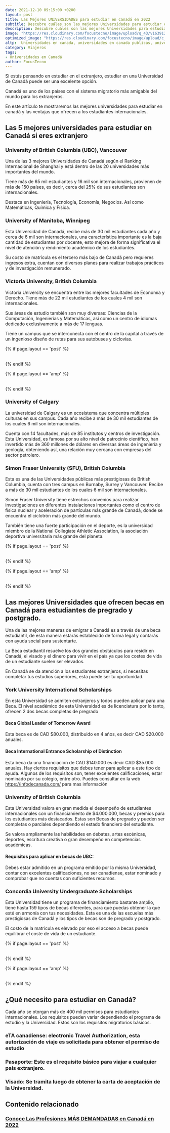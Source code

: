 ```yaml
---
date: 2021-12-10 09:15:00 +0200
layout: post
title: Las Mejores UNIVERSIDADES para estudiar en Canadá en 2022
subtitle: Descubre cuáles son las mejores Universidades para estudiar en Canadá y sus programas de ayuda económica a inmigrantes
description: Descubre cuáles son las mejores Universidades para estudiar en Canadá y sus programas de ayuda económica a inmigrantes
image: "https://res.cloudinary.com/focustecno/image/upload/q_43/v1639120335/las-mejores-universidades-para-estudiar-en-canada-en-2022_lykwwi.jpg"
optimized_image: "https://res.cloudinary.com/focustecno/image/upload/c_scale,q_43,w_418/v1639120335/las-mejores-universidades-para-estudiar-en-canada-en-2022_lykwwi.jpg"
altp:  Universidades en canada, universidades en canada publicas, universidades en canada con becas, universidades en canada para estudiar medicina, universidades en canada toronto, universidades en canadá con becas para mexicanos, universidades en canada para estudiar ingles, universidades en canada vancouver, universidades en canada para estudiar derecho, universidades en canada arquitectura, universidades en canada administracion de empresas, universidades en canada alberta, universidades en canada que aceptan extranjeros, universidades en canada de actuacion, universidades en canada para aprender ingles, universidades en calgary alberta canada, universidades en edmonton alberta canada, universidades en canada becas, universidades en canada baratas, universidades en brandon canada, universidades en bc canada, universidades en canada con becas para mexicanos, universidades en canada con becas deportivas, universidad canadiense en bogota, universidades en new brunswick canada, universidades en canada con pgwp, universidades en canada con becas completas, universidades en canadá carreras, universidades en canada calgary, universidades en canadá con dormitorios, universidades en canada de medicina, universidades en canada de arquitectura, universidades en canada de diseño grafico, universidades en canada de veterinaria, universidades en canada de ingenieria, universidades en canada de psicologia, universidades en canada de criminologia, universidades en canada economicas, universidades en canada enfermeria, universidades en canada en español, universidades en edmonton canada, universidades en canada para extranjeros, universidades en canada para estudiar psicologia, universidades en canada fisioterapia, universidades en niagara falls canada, universidades francofonas canada, universidades famosas en canada, universidades de fotografia en canada, universidades de fisica en canada, universidades de finanzas en canada, mejores universidades de canada en finanzas, universidades en canada gratis, universidades en canada de gastronomia, estudiar universidad en canada gratis, universidades gratuitas en canadá para extranjeros, universidades en canada para estudiar diseño grafico, universidades de gobierno en canada, universidades publicas gratuitas en canada, universidades en hamilton canada, universidades en halifax canada, universidades en canada que hablen español, universidad canadiense hidalgo, en canada hay universidades publicas, en canada hay universidades gratuitas, en canada hay universidades, cuantas universidades hay en canada, universidades en canada ingenieria civil, universidades en canada internados, universidades en canada ingenieria, universidades en canada negocios internacionales, universidades en canada para intercambio, universidades en canada relaciones internacionales, universidades canada intercambio, universidades en saint john canada, universidades jesuitas en canada, universidades en kelowna canada, universidades en kitchener canada, universidades en kingston canada, universidades en canada que ofrecen becas, universidades en london canada, universidades en linea canada, universidad de canada en lima, las universidades en canada son gratis, universidades latinas en canada, universidades laureate en canada, universidades latinoamericanas en canada, las mejores universidades en canada, universidades en canada medicina, universidades en canada montreal, universidades en canada mas economicas, universidades en canada musica, universidades en canada medicina veterinaria, universidades en canada maestrias, universidades en manitoba canada, universidades en moncton canada, universidades en canada nutricion, universidades en niagara canada, universidades en canada de negocios, universidades nacionales en canada, universidades en canada para estudiar ingenieria naval, nombres de universidades en canada, universidades en canada ottawa, universidades en canada ontario, universidades en canada y carreras, universidades canada online, universidades en london ontario canada, universidades en canada para estudiar odontologia, universidades en canada quebec, universidad canadiense en queretaro, mejores universidades en quebec canada, universidades de canada que ofrecen becas para estudiar ingles, and universidades que ofrecen veterinaria en canada 
category: Viajeros
tags:
- Universidades en Canadá 
author: FocusTecno
---
```

Si estás pensando en estudiar en el extranjero, estudiar en una Universidad de Canadá puede ser una excelente opción.

Canadá es uno de los países con el sistema migratorio más amigable del mundo para los extranjeros.

En este artículo te mostraremos las mejores universidades para estudiar en canadá y las ventajas que ofrecen a los estudiantes internacionales.


##  Las 5 mejores universidades para estudiar en Canadá si eres extranjero

### University of British Columbia (UBC), Vancouver

Una de las 3 mejores Universidades de Canadá según el Ranking Internacional de Shanghai y está dentro de las 20 universidades más importantes del mundo.

Tiene más de 65 mil estudiantes y 16 mil son internacionales, provienen de más de 150 países, es decir, cerca del 25% de sus estudiantes son internacionales.

Destaca en Ingeniería, Tecnología, Economía, Negocios. Así como Matemáticas, Química y Física.


### University of Manitoba, Winnipeg

Esta Universidad de Canadá, recibe más de 30 mil estudiantes cada año y cerca de 6 mil son internacionales, una característica importante es la baja cantidad de estudiantes por docente, esto mejora de forma significativa el nivel de atención y rendimiento académico de los estudiantes. 

Su costo de matrícula es el tercero más bajo de Canadá pero requieres ingresos extra, cuentan con diversos planes para realizar trabajos prácticos y de investigación remunerado. 


### Victoria University, British Columbia

Victoria University se encuentra entre las mejores facultades de Economía y Derecho. Tiene más de 22 mil estudiantes de los cuales 4 mil son internacionales.

Sus áreas de estudio también son muy diversas: Ciencias de la Computación, Ingenierías y Matemáticas, así como un centro de idiomas dedicado exclusivamente a más de 17 lenguas.

Tiene un campus que se interconecta con el centro de la capital a través de un ingenioso diseño de rutas para sus autobuses y ciclovías.

{% if page.layout == 'post' %}
<br/>
<ins class="adsbygoogle"
     style="display:block"
     data-ad-client="ca-pub-4858467408884489"
     data-ad-slot="4415831152"
     data-ad-format="auto"
     data-full-width-responsive="true"></ins>
<script>
     (adsbygoogle = window.adsbygoogle || []).push({});
</script>
<br/>
{% endif %}

{% if page.layout == 'amp' %}
<br/>
<amp-ad width="100vw" height="320"
     type="adsense"
     data-ad-client="ca-pub-4858467408884489"
     data-ad-slot="4415831152"
     data-auto-format="rspv"
     data-full-width="">
  <div overflow=""></div>
</amp-ad>
<br/>
{% endif %}


### University of Calgary

La universidad de Calgary es un ecosistema que concentra múltiples culturas en sus campus. Cada año recibe a más de 30 mil estudiantes de los cuales 6 mil son internacionales.

Cuenta con 14 facultades, más de 85 institutos y centros de investigación. Esta Universidad, es famosa por su alto nivel de patrocinio científico, han invertido más de 360 millones de dólares en diversas áreas de ingeniería y geología, obteniendo así, una relación muy cercana con empresas del sector petrolero.


### Simon Fraser University (SFU), British Columbia

Esta es una de las Universidades públicas más prestigiosas de British Columbia, cuenta con tres campus en Burnaby, Surrey y Vancouver. Recibe a más de 30 mil estudiantes de los cuales 6 mil son internacionales.

Simon Fraser University tiene estrechos convenios para realizar investigaciones en diferentes instalaciones importantes como el centro de física nuclear y aceleración de partículas más grande de Canadá, donde se encuentra el ciclotrón más grande del mundo.

También tiene una fuerte participación en el deporte, es la universidad miembro de la National Collegiate Athletic Association, la asociación deportiva universitaria más grande del planeta.

{% if page.layout == 'post' %}
<br/>
<ins class="adsbygoogle"
     style="display:block"
     data-ad-client="ca-pub-4858467408884489"
     data-ad-slot="2382378960"
     data-ad-format="auto"
     data-full-width-responsive="true"></ins>
<script>
     (adsbygoogle = window.adsbygoogle || []).push({});
</script>
<br/>
{% endif %}

{% if page.layout == 'amp' %}
<br/>
<amp-ad width="100vw" height="320"
     type="adsense"
     data-ad-client="ca-pub-4858467408884489"
     data-ad-slot="2382378960"
     data-auto-format="rspv"
     data-full-width="">
  <div overflow=""></div>
</amp-ad>
<br/>
{% endif %}


## Las mejores Universidades que ofrecen becas en Canadá para estudiantes de pregrado y postgrado.

Una de las mejores maneras de emigrar a Canadá es a través de una beca estudiantil, de esta manera estarás establecido de forma legal y contarás con ayuda social para sustentarte. 

La Beca estudiantil resuelve los dos grandes obstáculos para residir en Canadá, el visado y el dinero para vivir en el país ya que los costes de vida de un estudiante suelen ser elevados.

En Canadá se da atención a los estudiantes extranjeros, si necesitas completar tus estudios superiores, esta puede ser tu oportunidad.

### York University International Scholarships

En esta Universidad se admiten extranjeros y todos pueden aplicar para una Beca. El nivel académico de esta Universidad es de licenciatura por lo tanto, ofrecen 2 dos becas completas de pregrado

#### Beca Global Leader of Tomorrow Award

Esta beca es de CAD $80.000, distribuido en 4 años, es decir CAD $20.000 anuales.

#### Beca International Entrance Scholarship of Distinction

Esta beca da una financiación de CAD $140.000 es decir CAD $35.000 anuales. Hay ciertos requisitos que debes tener para aplicar a este tipo de ayuda. Algunos de los requisitos son, tener excelentes calificaciones, estar nominado por su colegio, entre otro. Puedes consultar en la web https://infodecanada.com/ para mas información 

### University of British Columbia

Esta Universidad valora en gran medida el desempeño de estudiantes internacionales con un financiamiento de $4.000.000, becas y premios para los estudiantes más destacados. Estas son Becas de pregrado y pueden ser completas o parciales dependiendo el estado financiero del estudiante.

Se valora ampliamente las habilidades en debates, artes escénicas, deportes, escritura creativa o gran desempeño en competencias académicas. 

#### Requisitos para aplicar en becas de UBC:

Debes estar admitido en un programa emitido por la misma Universidad, contar con excelentes calificaciones, no ser canadiense, estar nominado y comprobar que no cuentas con suficientes recursos.

### Concordia University Undergraduate Scholarships

Esta Universidad tiene un programa de financiamiento bastante amplio, tiene hasta 159 tipos de becas diferentes, para que puedas obtener la que esté en armonía con tus necesidades. Esta es una de las escuelas más prestigiosas de Canadá y los tipos de becas son de pregrado y postgrado. 

El costo de la matrícula es elevado por eso el acceso a becas puede equilibrar el coste de vida de un estudiante. 

{% if page.layout == 'post' %}
<br/>
<ins class="adsbygoogle"
     style="display:block"
     data-ad-client="ca-pub-4858467408884489"
     data-ad-slot="5537341138"
     data-ad-format="auto"
     data-full-width-responsive="true"></ins>
<script>
     (adsbygoogle = window.adsbygoogle || []).push({});
</script>
<br/>
{% endif %}

{% if page.layout == 'amp' %}
<br/>
<amp-ad width="100vw" height="320"
     type="adsense"
     data-ad-client="ca-pub-4858467408884489"
     data-ad-slot="5537341138"
     data-auto-format="rspv"
     data-full-width="">
  <div overflow=""></div>
</amp-ad>
<br/>
{% endif %}


## ¿Qué necesito para estudiar en Canadá?

Cada año se otorgan más de 400 mil permisos para estudiantes internacionales. Los requisitos pueden variar dependiendo el programa de estudio y la Universidad. Estos son los requisitos migratorios básicos. 

### eTA canadiense: electronic Travel Authorization, esta autorización de viaje es solicitada para obtener el permiso de estudio

### Pasaporte: Este es el requisito básico para viajar a cualquier país extranjero.

### Visado: Se tramita luego de obtener la carta de aceptación de la Universidad.

## Contenido relacionado

### [Conoce Las Profesiones MÁS DEMANDADAS en Canadá en 2022](https://focustecno.com/trabajo/las-profesiones-mas-demandadas-en-canada-y-ofertas-de-trabajo-en-canada-para-extranjeros-2022/)
